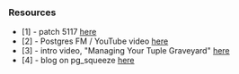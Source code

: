 
### Resources

* [1] - patch 5117 [here](https://commitfest.postgresql.org/patch/5117/)
* [2] - Postgres FM / YouTube video [here](https://www.youtube.com/watch?v=8dXO0gnIwfQ)
* [3] - intro video, "Managing Your Tuple Graveyard" [here](https://www.youtube.com/watch?v=aW94NwTACBM) 
* [4] - blog on pg_squeeze [here](https://www.cybertec-postgresql.com/en/pg_squeeze-optimizing-postgresql-storage/)
